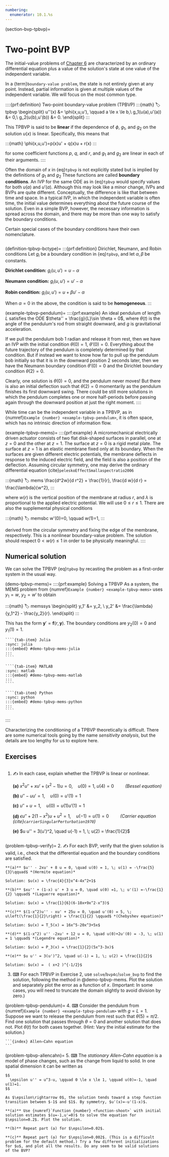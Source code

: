 ```yaml
---
numbering:
  enumerator: 10.1.%s
---
```

(section-bvp-tpbvp)=
# Two-point BVP

The initial-value problems of [Chapter 6](@chapter-ivp) are characterized by an ordinary differential equation plus a value of the solution's state at one value of the independent variable.

In a {term}`boundary-value problem`, the state is not entirely given at any point. Instead, partial information is given at multiple values of the independent variable. We will focus on the most common type.

::::{prf:definition} Two-point boundary-value problem (TPBVP)
:::{math}
:label: tpbvp
\begin{split}
u''(x) &= \phi(x,u,u'), \qquad a \le x \le b,\\
g_1(u(a),u'(a)) &= 0,\\
g_2(u(b),u'(b)) &= 0.
\end{split}
:::

This TPBVP is said to be **linear** if the dependence of $\phi$, $g_1$, and $g_2$ on the solution $u(x)$ is linear. Specifically, this means that 

:::{math}
\phi(x,u,u')=p(x)u' + q(x)u + r(x)
:::

for some coefficient functions $p$, $q$, and $r$, and $g_1$ and $g_2$ are linear in each of their arguments. 
::::

Often the domain of $x$ in {eq}`tpbvp` is not explicitly stated but is implied by the definitions of $g_1$ and $g_2$ These functions are called **boundary conditions**. An IVP for the same ODE as in {eq}`tpbvp` would specify values for both $u(a)$ and $u'(a)$. Although this may look like a minor change, IVPs and BVPs are quite different. Conceptually, the difference is like that between time and space. In a typical IVP, in which the independent variable is often time, the initial value determines everything about the future course of the solution. Even in a simple BVP, however, the necessary information is spread across the domain, and there may be more than one way to satisfy the boundary conditions.

Certain special cases of the boundary conditions have their own nomenclature.

```{index} ! Dirichlet boundary condition, ! Neumann boundary condition, ! Robin boundary condition, homogeneous boundary condition
```

(definition-tpbvp-bctype)=
:::{prf:definition} Dirichlet, Neumann, and Robin conditions
Let $g_i$ be a boundary condition in {eq}`tpbvp`, and let $\alpha,\beta$ be constants.  

**Dirichlet condition:** $g_i(u,u') = u - \alpha$

**Neumann condition:** $g_i(u,u') = u' - \alpha$

**Robin condition:** $g_i(u,u') = u + \beta u' - \alpha$

When $\alpha=0$ in the above, the condition is said to be **homogeneous**.
:::

(example-tpbvp-pendulum)=
::::{prf:example}
An ideal pendulum of length $L$ satisfies the ODE $\theta'' + \frac{g}{L}\sin \theta = 0$, where $\theta(t)$ is the angle of the pendulum's rod from straight downward, and $g$ is gravitational acceleration.

If we pull the pendulum bob 1 radian and release it from rest, then we have an IVP with the initial condition $\theta(0)=1$, $\theta'(0)=0$. Everything about the future trajectory of the pendulum is completely determined by that condition. But if instead we want to know how far to pull up the pendulum bob initially so that it is in the downward position 2 seconds later, then we have the Neumann boundary condition $\theta'(0)=0$ and the Dirichlet boundary condition $\theta(2)=0$. 

Clearly, one solution is $\theta(0)=0$, and the pendulum never moves! But there is also an initial deflection such that $\theta(2)=0$ momentarily as the pendulum finishes its first downward swing. There could be still more solutions in which the pendulum completes one or more half-periods before passing again through the downward position at just the right moment. 
::::

While time can be the independent variable in a TPBVP, as in {numref}`Example {number} <example-tpbvp-pendulum>`, it is often space, which has no intrinsic direction of information flow.

(example-tpbvp-mems)=
::::{prf:example}
A micromechanical electrically driven actuator consists of two flat disk-shaped surfaces in parallel, one at $z=0$ and the other at $z=1$. The surface at $z=0$ is a rigid metal plate. The surface at $z=1$ is an elastic membrane fixed only at its boundary. When the surfaces are given different electric potentials, the membrane deflects in response to the induced electric field, and the field is also a position of the deflection. Assuming circular symmetry, one may derive the ordinary differential equation {cite}`peleskoEffectSmallaspectratio2006`

:::{math}
:label: mems
\frac{d^2w}{d r^2} + \frac{1}{r}\, \frac{d w}{d r} = \frac{\lambda}{w^2},
:::

where $w(r)$ is the vertical position of the membrane at radius $r$, and $\lambda$ is proportional to the applied electric potential. We will use $0\le r\le 1$. There are also the supplemental physical conditions

:::{math}
:label: memsbc
w'(0)=0, \qquad w(1)=1,
:::

derived from the circular symmetry and fixing the edge of the membrane, respectively. This is a nonlinear boundary-value problem. The solution should respect $0<w(r)\le 1$ in order to be physically meaningful.
::::

## Numerical solution

We can solve the TPBVP {eq}`tpbvp` by recasting the problem as a first-order system in the usual way. 

(demo-tpbvp-mems)=
::::{prf:example} Solving a TPBVP
As a system, the MEMS problem from {numref}`Example {number} <example-tpbvp-mems>` uses $y_1=w$, $y_2=w'$ to obtain

:::{math}
:label: memssys
\begin{split}
y_1' &= y_2, \\
y_2' &= \frac{\lambda}{y_1^2} - \frac{y_2}{r}.
\end{split}
:::

This has the form $\mathbf{y}' = \mathbf{f}(r,\mathbf{y})$. The boundary conditions are $y_2(0)=0$ and $y_1(1)=1$.

`````{tab-set}
````{tab-item} Julia
:sync: julia
:::{embed} #demo-tpbvp-mems-julia
:::
````

````{tab-item} MATLAB
:sync: matlab
:::{embed} #demo-tpbvp-mems-matlab
:::
````

````{tab-item} Python
:sync: python
:::{embed} #demo-tpbvp-mems-python
:::
````
`````
::::

Characterizing the conditioning of a TPBVP theoretically is difficult. There are some numerical tools going by the name  *sensitivity analysis*, but the details are too lengthy for us to explore here.

## Exercises

```{index} Bessel equation, Carrier equation
```
1. ✍ In each case, explain whether the TPBVP is linear or nonlinear.  

    **(a)** $x^2 u'' +xu' + (x^2 - 1) u = 0, \quad u(0) =1,\; u(4) =0 \qquad$ *(Bessel equation)*

    **(b)** $u'' - u u' = 1, \quad u(0) = u'(1) = 1$

    **(c)** $u'' + u = 1, \quad u(0) = u(1) u'(1) = 1$

    **(d)** $\epsilon u'' +2(1-x^2) u +u^2  = 1, \quad u(-1) = u(1) = 0 \qquad$ *(Carrier equation {cite}`carrierSingularPerturbation1970`)*

	**(e)** $u u'' = 3(u')^2, \quad u(-1) = 1, \; u(2) = \frac{1}{2}$

    ```{index} Hermite equation, Laguerre equation, Chebyshev equation, Legendre equation
    ```

(problem-tpbvp-verify)=
2. ✍ For each BVP, verify that the given solution is valid, i.e., check that the differential equation and the boundary conditions are satisfied.

    **(a)** $u'' - 2xu' + 8 u = 0, \quad u(0) = 1, \; u(1) = -\frac{5}{3}\qquad$ *(Hermite equation)* 

    Solution: $u(x) = \frac{4}{3}x^4-4x^2+1$

    **(b)** $xu'' + (1-x) u' + 3 u = 0, \quad u(0) =1, \; u'(1) =-\frac{1}{2} \qquad$ *(Laguerre equation)*

    Solution: $u(x) = \frac{1}{6}(6-18x+9x^2-x^3)$

    **(c)** $(1-x^2)u'' - xu' + 25u = 0, \quad u'(0) = 5, \; u\left(\frac{1}{2}\right) = \frac{1}{2} \qquad$ *(Chebyshev equation)*

    Solution: $u(x) = T_5(x) = 16x^5-20x^3+5x$ 

    **(d)** $(1-x^2) u'' -2xu' + 12 u = 0, \quad u(0)+2u'(0) = -3, \; u(1) = 1 \qquad$ *(Legendre equation)*

    Solution: $u(x) = P_3(x) = \frac{1}{2}(5x^3-3x)$ 

    **(e)** $u u'' = 3(u')^2, \quad u(-1) = 1, \; u(2) = \frac{1}{2}$ 

    Solution: $u(x) =  ( x+2 )^{-1/2}$

3. ⌨ For each TPBVP in Exercise 2, use `solve`/`bvp4c`/`solve_bvp` to find the solution, following the method in @demo-tpbvp-mems. Plot the solution and separately plot the error as a function of $x$. (Important: In some cases, you will need to truncate the domain slightly to avoid division by zero.)

(problem-tpbvp-pendulum)=
4. ⌨ Consider the pendulum from {numref}`Example {number} <example-tpbvp-pendulum>` with $g=L=1$. Suppose we want to release the pendulum from rest such that $\theta(5)=\pi/2$. Find one solution that passes through $\theta=0$ and another solution that does not. Plot $\theta(t)$ for both cases together. (Hint: Vary the initial estimate for the solution.)

    ```{index} Allen–Cahn equation
    ```
(problem-tpbvp-allencahn)=
5. ⌨  The *stationary Allen–Cahn equation* is a model of phase changes, such as the change from liquid to solid. In one spatial dimension it can be written as

    $$
      \epsilon u'' = u^3-u, \qquad 0 \le x \le 1, \qquad u(0)=-1, \quad u(1)=1.
    $$

    As $\epsilon\rightarrow 0$, the solution tends toward a step function transition between $-1$ and $1$. By symmetry, $u'(x)=-u'(1-x)$.
  
    **(a)** Use {numref}`Function {number} <function-shoot>` with initial solution estimates $(u=-1,u'=0)$ to solve the equation for $\epsilon=0.2$. Plot the solution.

    **(b)** Repeat part (a) for $\epsilon=0.02$.
    
    **(c)** Repeat part (a) for $\epsilon=0.002$. (This is a difficult problem for the default method.) Try a few different initializations for $u$, and plot all the results. Do any seem to be valid solutions of the BVP?
